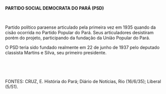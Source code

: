 **PARTIDO SOCIAL DEMOCRATA DO PARÁ (PSD)**

 

Partido político paraense articulado pela primeira vez em 1935 quando da
cisão ocorrida no Partido Popular do Pará. Seus articuladores desistiram
porém do projeto, participando da fundação da União Popular do Pará.

O PSD teria sido fundado realmente em 22 de junho de 1937 pelo deputado
classista Martins e Silva, seu primeiro presidente.

 

 

FONTES: CRUZ, E. História do Pará; Diário de Notícias, Rio (16/6/35);
Liberal (5/51).

 
